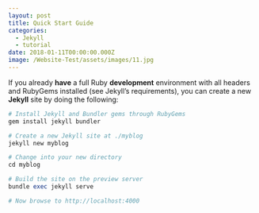 ```yaml
---
layout: post
title: Quick Start Guide
categories:
  - Jekyll
  - tutorial
date: 2018-01-11T00:00:00.000Z
image: /Website-Test/assets/images/11.jpg
---
```

If you already **have** a full Ruby **development** environment with all headers and RubyGems installed (see Jekyll’s requirements), you can create a new **Jekyll** site by doing the following:

```ruby
# Install Jekyll and Bundler gems through RubyGems
gem install jekyll bundler

# Create a new Jekyll site at ./myblog
jekyll new myblog

# Change into your new directory
cd myblog

# Build the site on the preview server
bundle exec jekyll serve

# Now browse to http://localhost:4000
```
